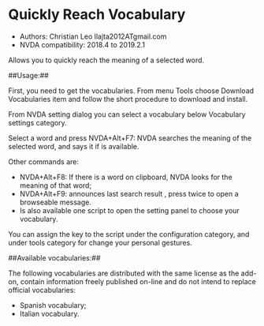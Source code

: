 # Quickly Reach Vocabulary #

*	Authors: Christian Leo llajta2012ATgmail.com
*	NVDA compatibility: 2018.4 to 2019.2.1

Allows you to quickly reach the meaning of a selected word.

##Usage:##

First, you need to get the vocabularies.
From menu Tools choose Download Vocabularies item and follow the short procedure to download and install.

From NVDA setting dialog you can select a vocabulary below Vocabulary settings category.

Select a word and press NVDA+Alt+F7: NVDA searches the meaning of the selected word, and says it if is available.

Other commands are:

*	NVDA+Alt+F8: If there is a word on clipboard, NVDA looks for the meaning of that word;
*	NVDA+Alt+F9: announces last search result , press twice to open a browseable message.
*	Is also available one script to open the setting panel to choose your vocabulary.

You can assign the key to the script under the configuration category, and under tools category for change your personal gestures.

##Available vocabularies:##

The following vocabularies are distributed with the same license as the add-on, contain information freely published on-line and do not intend to replace official vocabularies:

*	Spanish vocabulary;
*	Italian vocabulary.

